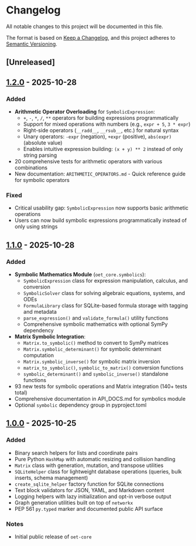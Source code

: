# Changelog

All notable changes to this project will be documented in this file.

The format is based on [Keep a Changelog](https://keepachangelog.com/en/1.0.0/),
and this project adheres to [Semantic Versioning](https://semver.org/spec/v2.0.0.html).

## [Unreleased]

## [1.2.0] - 2025-10-28

### Added
- **Arithmetic Operator Overloading** for `SymbolicExpression`:
  - `+`, `-`, `*`, `/`, `**` operators for building expressions programmatically
  - Support for mixed operations with numbers (e.g., `expr + 5`, `3 * expr`)
  - Right-side operators (`__radd__`, `__rsub__`, etc.) for natural syntax
  - Unary operators: `-expr` (negation), `+expr` (positive), `abs(expr)` (absolute value)
  - Enables intuitive expression building: `(x + y) ** 2` instead of only string parsing
- 20 comprehensive tests for arithmetic operators with various combinations
- New documentation: `ARITHMETIC_OPERATORS.md` - Quick reference guide for symbolic operators

### Fixed
- Critical usability gap: `SymbolicExpression` now supports basic arithmetic operations
- Users can now build symbolic expressions programmatically instead of only using strings

## [1.1.0] - 2025-10-28

### Added
- **Symbolic Mathematics Module** (`oet_core.symbolics`):
  - `SymbolicExpression` class for expression manipulation, calculus, and conversion
  - `SymbolicSolver` class for solving algebraic equations, systems, and ODEs
  - `FormulaLibrary` class for SQLite-based formula storage with tagging and metadata
  - `parse_expression()` and `validate_formula()` utility functions
  - Comprehensive symbolic mathematics with optional SymPy dependency
- **Matrix Symbolic Integration**:
  - `Matrix.to_symbolic()` method to convert to SymPy matrices
  - `Matrix.symbolic_determinant()` for symbolic determinant computation
  - `Matrix.symbolic_inverse()` for symbolic matrix inversion
  - `matrix_to_symbolic()`, `symbolic_to_matrix()` conversion functions
  - `symbolic_determinant()` and `symbolic_inverse()` standalone functions
- 93 new tests for symbolic operations and Matrix integration (140+ tests total)
- Comprehensive documentation in API_DOCS.md for symbolics module
- Optional `symbolic` dependency group in pyproject.toml

## [1.0.0] - 2025-10-25

### Added
- Binary search helpers for lists and coordinate pairs
- Pure Python `HashMap` with automatic resizing and collision handling
- `Matrix` class with generation, mutation, and transpose utilities
- `SQLiteHelper` class for lightweight database operations (queries, bulk inserts, schema management)
- `create_sqlite_helper` factory function for SQLite connections
- Text block validators for JSON, YAML, and Markdown content
- Logging helpers with lazy initialization and opt-in verbose output
- Graph generation utilities built on top of `networkx`
- PEP 561 `py.typed` marker and documented public API surface

### Notes
- Initial public release of `oet-core`

[1.2.0]: https://github.com/markusapplegate/oet-core/releases/tag/v1.2.0
[1.1.0]: https://github.com/markusapplegate/oet-core/releases/tag/v1.1.0
[1.0.0]: https://github.com/markusapplegate/oet-core/releases/tag/v1.0.0
